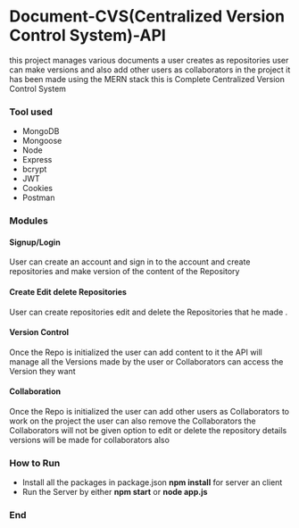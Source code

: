 # Document-CVS(Centralized Version Control System)-API
this project manages various documents a user creates as repositories user can make versions and also 
add other users as collaborators in the project it has been made using the MERN stack this is Complete 
Centralized Version Control System

### Tool used

- MongoDB
- Mongoose 
- Node
- Express 
- bcrypt
- JWT 
- Cookies 
- Postman

### Modules

#### Signup/Login 
User can create an account and sign in to the account and create 
repositories and make version of the content of the Repository 

#### Create Edit delete Repositories 
User can create repositories edit and delete the Repositories that he made . 

#### Version Control 
Once the Repo is initialized the user can add content to it the API 
will manage all the Versions made by the user or Collaborators can access the Version they want

#### Collaboration 
Once the Repo is initialized the user can add other users as Collaborators
to work on the project the  user can also remove the Collaborators the Collaborators will not
be given option to edit or delete the repository details versions will be made for collaborators also

### How to Run
- Install all the packages in package.json **npm install** for server an client 
- Run the Server by either **npm start** or **node app.js**

### End
